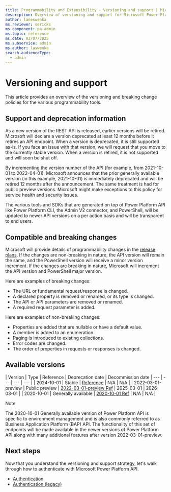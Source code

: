 ```yaml
---
title: Programmability and Extensibility - Versioning and support | Microsoft Docs
description: Overview of versioning and support for Microsoft Power Platform programmability tools.
author: laneswenka
ms.reviewer: sericks
ms.component: pa-admin
ms.topic: reference
ms.date: 03/07/2025
ms.subservice: admin
ms.author: laswenka
search.audienceType: 
  - admin
---
```


# Versioning and support
This article provides an overview of the versioning and breaking change policies for the various programmability tools.

## Support and deprecation information
As a new version of the REST API is released, earlier versions will be retired. Microsoft will declare a version deprecated at least 12 months before it retires an API endpoint. When a version is deprecated, it is still supported as-is.  If you face an issue with that version, we will request that you move to the currently stable version.  When a version is retired, it is not supported and will soon be shut off.

By incrementing the version number of the API (for example, from 2021-10-01 to 2022-04-01), Microsoft announces that the prior generally available version (in this example, 2021-10-01) is immediately deprecated and will be retired 12 months after the announcement. The same treatment is had for public preview versions.  Microsoft might make exceptions to this policy for service health and security issues.  

The various tools and SDKs that are generated on top of Power Platform API like Power Platform CLI, the Admin V2 connector, and PowerShell, will be updated to newer API versions on a per action basis and will be transparent to end users.

## Compatible and breaking changes
Microsoft will provide details of programmability changes in the [release plans](/dynamics365/release-plans/#microsoft-power-platform). If the changes are non-breaking in nature, the API version will remain the same, and the PowerShell version will receive a minor version increment. If the changes are breaking in nature, Microsoft will increment the API version and PowerShell major version. 

Here are examples of breaking changes:

- The URL or fundamental request/response is changed.
- A declared property is removed or renamed, or its type is changed.
- The API or API parameters are removed or renamed.
- A required request parameter is added.

Here are examples of non-breaking changes:

- Properties are added that are nullable or have a default value.
- A member is added to an enumeration.
- Paging is introduced to existing collections.
- Error codes are changed.
- The order of properties in requests or responses is changed.

## Available versions

| Version | Type | Reference | Deprecation date | Decommission date
| --- | --- | --- | --- |
| 2024-10-01 | Stable | [Reference](/rest/api/power-platform) | N/A | N/A |
| 2022-03-01-preview | Public preview | [2022-03-01-preview Ref](/rest/api/power-platform) | 2025-03-01 | 2026-03-01 |
| 2020-10-01 | Generally available | [2020-10-01 Ref](list-environments.md) | N/A | N/A |

> [!Note]
> The 2020-10-01 Generally available version of Power Platform API is specific to environment management and is also commonly referred to as Business Application Platform (BAP) API.  The functionality of this set of endpoints will be made available in the newer versions of Power Platform API along with many additional features after version 2022-03-01-preview.

## Next steps
Now that you understand the versioning and support strategy, let's walk through how to authenticate with Microsoft Power Platform API.

- [Authentication](programmability-authentication-v2.md)
- [Authentication (legacy)](programmability-authentication.md)
